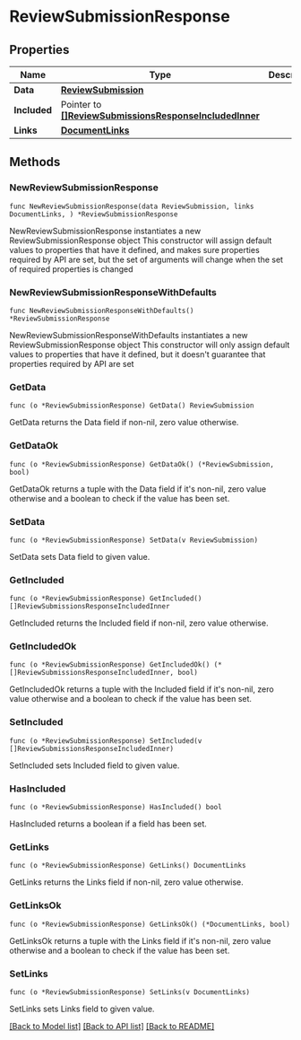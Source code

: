 # ReviewSubmissionResponse

## Properties

Name | Type | Description | Notes
------------ | ------------- | ------------- | -------------
**Data** | [**ReviewSubmission**](ReviewSubmission.md) |  | 
**Included** | Pointer to [**[]ReviewSubmissionsResponseIncludedInner**](ReviewSubmissionsResponseIncludedInner.md) |  | [optional] 
**Links** | [**DocumentLinks**](DocumentLinks.md) |  | 

## Methods

### NewReviewSubmissionResponse

`func NewReviewSubmissionResponse(data ReviewSubmission, links DocumentLinks, ) *ReviewSubmissionResponse`

NewReviewSubmissionResponse instantiates a new ReviewSubmissionResponse object
This constructor will assign default values to properties that have it defined,
and makes sure properties required by API are set, but the set of arguments
will change when the set of required properties is changed

### NewReviewSubmissionResponseWithDefaults

`func NewReviewSubmissionResponseWithDefaults() *ReviewSubmissionResponse`

NewReviewSubmissionResponseWithDefaults instantiates a new ReviewSubmissionResponse object
This constructor will only assign default values to properties that have it defined,
but it doesn't guarantee that properties required by API are set

### GetData

`func (o *ReviewSubmissionResponse) GetData() ReviewSubmission`

GetData returns the Data field if non-nil, zero value otherwise.

### GetDataOk

`func (o *ReviewSubmissionResponse) GetDataOk() (*ReviewSubmission, bool)`

GetDataOk returns a tuple with the Data field if it's non-nil, zero value otherwise
and a boolean to check if the value has been set.

### SetData

`func (o *ReviewSubmissionResponse) SetData(v ReviewSubmission)`

SetData sets Data field to given value.


### GetIncluded

`func (o *ReviewSubmissionResponse) GetIncluded() []ReviewSubmissionsResponseIncludedInner`

GetIncluded returns the Included field if non-nil, zero value otherwise.

### GetIncludedOk

`func (o *ReviewSubmissionResponse) GetIncludedOk() (*[]ReviewSubmissionsResponseIncludedInner, bool)`

GetIncludedOk returns a tuple with the Included field if it's non-nil, zero value otherwise
and a boolean to check if the value has been set.

### SetIncluded

`func (o *ReviewSubmissionResponse) SetIncluded(v []ReviewSubmissionsResponseIncludedInner)`

SetIncluded sets Included field to given value.

### HasIncluded

`func (o *ReviewSubmissionResponse) HasIncluded() bool`

HasIncluded returns a boolean if a field has been set.

### GetLinks

`func (o *ReviewSubmissionResponse) GetLinks() DocumentLinks`

GetLinks returns the Links field if non-nil, zero value otherwise.

### GetLinksOk

`func (o *ReviewSubmissionResponse) GetLinksOk() (*DocumentLinks, bool)`

GetLinksOk returns a tuple with the Links field if it's non-nil, zero value otherwise
and a boolean to check if the value has been set.

### SetLinks

`func (o *ReviewSubmissionResponse) SetLinks(v DocumentLinks)`

SetLinks sets Links field to given value.



[[Back to Model list]](../README.md#documentation-for-models) [[Back to API list]](../README.md#documentation-for-api-endpoints) [[Back to README]](../README.md)


